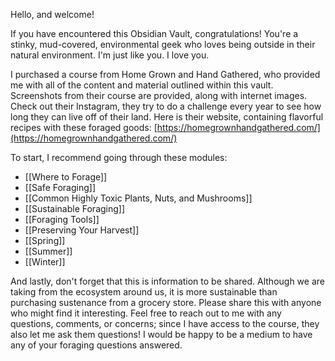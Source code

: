 Hello, and welcome!

If you have encountered this Obsidian Vault, congratulations! You're a stinky, mud-covered, environmental geek who loves being outside in their natural environment. I'm just like you. I love you.

I purchased a course from Home Grown and Hand Gathered, who provided me with all of the content and material outlined within this vault. Screenshots from their course are provided, along with internet images. Check out their Instagram, they try to do a challenge every year to see how long they can live off of their land. Here is their website, containing flavorful recipes with these foraged goods: [https://homegrownhandgathered.com/](https://homegrownhandgathered.com/)

To start, I recommend going through these modules:

- [[Where to Forage]]
- [[Safe Foraging]]
- [[Common Highly Toxic Plants, Nuts, and Mushrooms]]
- [[Sustainable Foraging]]
- [[Foraging Tools]]
- [[Preserving Your Harvest]]
- [[Spring]]
- [[Summer]]
- [[Winter]]

And lastly, don't forget that this is information to be shared. Although we are taking from the ecosystem around us, it is more sustainable than purchasing sustenance from a grocery store. Please share this with anyone who might find it interesting. Feel free to reach out to me with any questions, comments, or concerns; since I have access to the course, they also let me ask them questions! I would be happy to be a medium to have any of your foraging questions answered.